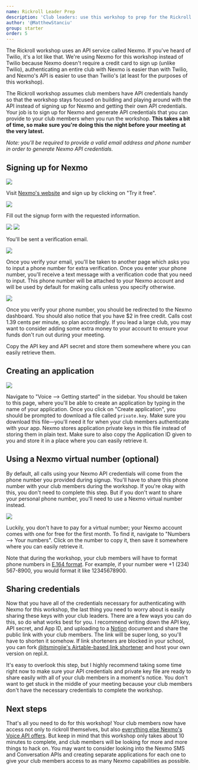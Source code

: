 ```yaml
---
name: Rickroll Leader Prep
description: 'Club leaders: use this workshop to prep for the Rickroll workshop'
author: '@MatthewStanciu'
group: starter
order: 5
---
```


The Rickroll workshop uses an API service called Nexmo. If you've heard of Twilio, it's a lot like that. We're using Nexmo for this workshop instead of Twilio because Nexmo doesn't require a credit card to sign up (unlike Twilio), authenticating an entire club with Nexmo is easier than with Twilio, and Nexmo's API is easier to use than Twilio's (at least for the purposes of this workshop).

The Rickroll workshop assumes club members have API credentials handy so that the workshop stays focused on building and playing around with the API instead of signing up for Nexmo and getting their own API credentials. Your job is to sign up for Nexmo and generate API credentials that you can provide to your club members when you run the workshop. **This takes a bit of time, so make sure you're doing this the night before your meeting at the very latest.**

*Note: you'll be required to provide a valid email address and phone number in order to generate Nexmo API credentials.*

## Signing up for Nexmo
![](img/nexmo.png)

Visit [Nexmo's website](https://nexmo.com) and sign up by clicking on "Try it free".

![](img/signup.png)

Fill out the signup form with the requested information.

![](img/email-verify-notification.png)
![](img/email-verify-email.png)

You'll be sent a verification email.

![](img/phone-verification.png)

Once you verify your email, you'll be taken to another page which asks you to input a phone number for extra verification.  Once you enter your phone number, you'll receive a text message with a verification code that you need to input. This phone number will be attached to your Nexmo account and will be used by default for making calls unless you specify otherwise.

![](img/dashboard.png)

Once you verify your phone number, you should be redirected to the Nexmo dashboard. You should also notice that you have $2 in free credit. Calls cost 1.39 cents per minute, so plan accordingly. If you lead a large club, you may want to consider adding some extra money to your account to ensure your funds don't run out during your meeting.

Copy the API key and API secret and store them somewhere where you can easily retrieve them.

## Creating an application
![](img/voice.png)

Navigate to "Voice –> Getting started" in the sidebar. You should be taken to this page, where you'll be able to create an application by typing in the name of your application. Once you click on "Create application", you should be prompted to download a file called `private.key`. Make sure you download this file—you'll need it for when your club members authenticate with your app. Nexmo stores application private keys in this file instead of storing them in plain text. Make sure to also copy the Application ID given to you and store it in a place where you can easily retrieve it.

## Using a Nexmo virtual number (optional)
By default, all calls using your Nexmo API credentials will come from the phone number you provided during signup. You'll have to share this phone number with your club members during the workshop. If you're okay with this, you don't need to complete this step. But if you don't want to share your personal phone number, you'll need to use a Nexmo virtual number instead.

![](img/number.png)

Luckily, you don't have to pay for a virtual number; your Nexmo account comes with one for free for the first month. To find it, navigate to "Numbers –> Your numbers". Click on the number to copy it, then save it somewhere where you can easily retrieve it.

Note that during the workshop, your club members will have to format phone numbers in [E.164 format](https://www.twilio.com/docs/glossary/what-e164). For example, if your number were +1 (234) 567-8900, you would format it like 12345678900.

## Sharing credentials
Now that you have all of the credentials necessary for authenticating with Nexmo for this workshop, the last thing you need to worry about is easily sharing these keys with your club leaders. There are a few ways you can do this, so do what works best for you. I recommend writing down the API key, API secret, and App ID, and uploading to a [Notion](https://notion.so) document and share the public link with your club members. The link will be super long, so you'll have to shorten it somehow. If link shorteners are blocked in your school, you can fork [@itsmingjie's Airtable-based link shortener](https://github.com/itsmingjie/abls) and host your own version on repl.it.

It's easy to overlook this step, but I highly recommend taking some time right now to make sure your API credentials and private key file are ready to share easily with all of your club members in a moment's notice. You don't want to get stuck in the middle of your meeting because your club members don't have the necessary credentials to complete the workshop.

## Next steps
That's all you need to do for this workshop! Your club members now have access not only to rickroll themselves, but also [everything else Nexmo's Voice API offers](https://developer.nexmo.com/voice/voice-api/ncco-reference#stream). But keep in mind that this workshop only takes about 10 minutes to complete, and club members will be looking for more and more things to hack on. You may want to consider looking into the Nexmo SMS and Conversation APIs and creating separate applications for each one to give your club members access to as many Nexmo capabilities as possible.